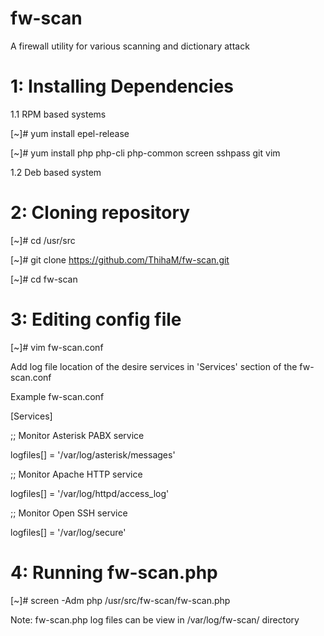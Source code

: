 # fw-scan
A firewall utility for various scanning and dictionary attack

# 1: Installing Dependencies

1.1 RPM based systems

[~]# yum install epel-release

[~]# yum install php php-cli php-common screen sshpass git vim

1.2 Deb based system

# 2: Cloning repository

[~]# cd /usr/src

[~]# git clone https://github.com/ThihaM/fw-scan.git

[~]# cd fw-scan

# 3: Editing config file

[~]# vim fw-scan.conf

Add log file location of the desire services in 'Services' section of the fw-scan.conf

Example fw-scan.conf

[Services]

;; Monitor Asterisk PABX service

 logfiles[] = '/var/log/asterisk/messages'

;; Monitor Apache HTTP service

 logfiles[] = '/var/log/httpd/access_log'

;; Monitor Open SSH service

 logfiles[] = '/var/log/secure'

# 4: Running fw-scan.php

[~]# screen -Adm php /usr/src/fw-scan/fw-scan.php

Note: fw-scan.php log files can be view in /var/log/fw-scan/ directory
